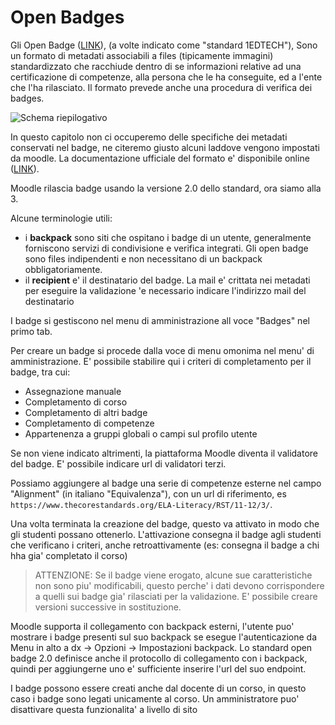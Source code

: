 Open Badges
===========

Gli Open Badge ([LINK](https://openbadges.org/)), (a volte indicato come "standard 1EDTECH"), Sono un formato di metadati associabili a files (tipicamente immagini) standardizzato che racchiude dentro di se informazioni relative ad una certificazione di competenze, alla persona che le ha conseguite, ed a l'ente che l'ha rilasciato. Il formato prevede anche una procedura di verifica dei badges.

![Schema riepilogativo](https://openbadges.org/sites/default/files/assets/Open%20Badges/Build%20Page/OB_Best_Practices.svg)

In questo capitolo non ci occuperemo delle specifiche dei metadati conservati nel badge, ne citeremo giusto alcuni laddove vengono impostati da moodle. La documentazione ufficiale del formato e' disponibile online ([LINK](https://www.imsglobal.org/sites/default/files/Badges/OBv2p0Final/index.html)).

Moodle rilascia badge usando la versione 2.0 dello standard, ora siamo alla 3.

Alcune terminologie utili:

- i **backpack** sono siti che ospitano i badge di un utente, generalmente forniscono servizi di condivisione e verifica integrati. Gli open badge sono files indipendenti e non necessitano di un backpack obbligatoriamente.
- il **recipient** e' il destinatario del badge. La mail e' crittata nei metadati per eseguire la validazione 'e necessario indicare l'indirizzo mail del destinatario

I badge si gestiscono nel menu di amministrazione all voce "Badges" nel primo tab.

Per creare un badge si procede dalla voce di menu omonima nel menu' di amministrazione. E' possibile stabilire qui i criteri di completamento per il badge, tra cui:

- Assegnazione manuale
- Completamento di corso
- Completamento di altri badge
- Completamento di competenze
- Appartenenza a gruppi globali o campi sul profilo utente

Se non viene indicato altrimenti, la piattaforma Moodle diventa il validatore del badge. E' possibile indicare url di validatori terzi.

Possiamo aggiungere al badge una serie di competenze esterne nel campo "Alignment" (in italiano "Equivalenza"), con un url di riferimento, es `https://www.thecorestandards.org/ELA-Literacy/RST/11-12/3/`.

Una volta terminata la creazione del badge, questo va attivato in modo che gli studenti possano ottenerlo. L'attivazione consegna il badge agli studenti che verificano i criteri, anche retroattivamente (es: consegna il badge a chi hha gia' completato il corso)

> ATTENZIONE: Se il badge viene erogato, alcune sue caratteristiche non sono piu' modificabili, questo perche' i dati devono corrispondere a quelli sui badge gia' rilasciati per la validazione. E' possibile creare versioni successive in sostituzione.

Moodle supporta il collegamento con backpack esterni, l'utente puo' mostrare i badge presenti sul suo backpack se esegue l'autenticazione da Menu in alto a dx -> Opzioni -> Impostazioni backpack. Lo standard open badge 2.0 definisce anche il protocollo di collegamento con i backpack, quindi per aggiungerne uno e' sufficiente inserire l'url del suo endpoint.

I badge possono essere creati anche dal docente di un corso, in questo caso i badge sono legati unicamente al corso. Un amministratore puo' disattivare questa funzionalita' a livello di sito

